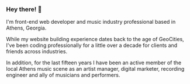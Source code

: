 ### Hey there! 👋

I'm front-end web developer and music industry professional based in Athens, Georgia.

While my website building experience dates back to the age of GeoCities, I've been coding professionally for a little over a decade for clients and friends across industries.

In addition, for the last fifteen years I have been an active member of the local Athens music scene as an artist manager, digital marketer, recording engineer and ally of musicians and performers.
